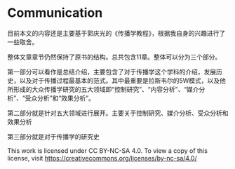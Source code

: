 # Communication

目前本文的内容还是主要基于郭庆光的《传播学教程》，根据我自身的兴趣进行了一些取舍。

整体文章章节仍然保持了原书的结构。总共包含11章。整体可以分为三个部分。

第一部分可以看作是总结介绍，主要包含了对于传播学这个学科的介绍，发展历史，以及对于传播过程最基本的范式。其中最重要是拉斯韦尔的5W模式，以及他所形成的大众传播学研究的五大领域即“控制研究”、“内容分析”、“媒介分析”、“受众分析”和“效果分析”。

第二部分就是针对五大领域进行展开。主要关于控制研究、媒介分析、受众分析和效果分析

第三部分就是对于传播学的研究史


This work is licensed under CC BY-NC-SA 4.0. To view a copy of this license, visit https://creativecommons.org/licenses/by-nc-sa/4.0/

